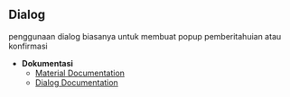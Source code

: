 ## Dialog

penggunaan dialog biasanya untuk membuat popup pemberitahuian atau konfirmasi 

* **Dokumentasi**
    * [Material Documentation](https://material.io/components/dialogs/flutter)
    * [Dialog Documentation](https://api.flutter.dev/flutter/material/Dialog-class.html)